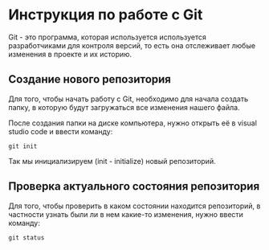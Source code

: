 # Инструкция по работе с Git 
Git - это программа, которая используется используется разработчиками для контроля версий, то есть она отслеживает любые изменения в проекте и их историю. 

## Создание нового репозитория 

Для того, чтобы начать работу с Git, необходимо для начала создать папку, в которую будут загружаться все изменения нашего файла. 

После создания папки на диске компьютера, нужно открыть её в visual studio code и  ввести команду: 

    git init

Так мы инициализируем (init - initialize) новый репозиторий.

## Проверка актуального состояния репозитория

Для того, чтобы проверить в каком состоянии находится репозиторий, в частности узнать были ли в нем какие-то изменения, нужно ввести команду:

    git status